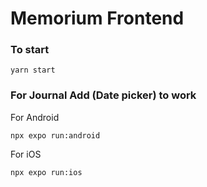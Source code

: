 # Memorium Frontend

### To start
```
yarn start
```

### For Journal Add (Date picker) to work 

For Android
```
npx expo run:android
```

For iOS
```
npx expo run:ios
```
